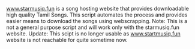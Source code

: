 www.starmusiq.fun is a song hosting website that provides downloadable high quality Tamil Songs.
This script automates the process and provides easier means to download the songs using webscrapping.
Note: This is a not a general purpose script and will work only with the starmusiq.fun website.
Update: This scipt is no longer usable as www.startmusiq.fun website is not reachable for quite sometime now.
